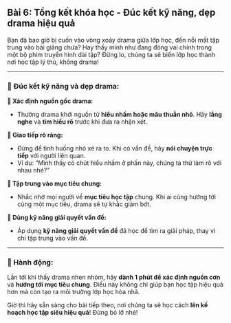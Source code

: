 ## Bài 6: Tổng kết khóa học - Đúc kết kỹ năng, dẹp drama hiệu quả

Bạn đã bao giờ bị cuốn vào vòng xoáy drama giữa lớp học, đến nỗi mất tập trung vào bài giảng chưa? Hay thấy mình như đang đóng vai chính trong một bộ phim truyền hình dài tập? Đừng lo, chúng ta sẽ biến lớp học thành nơi học tập lý thú, không drama!

---

### 📌 Đúc kết kỹ năng và dẹp drama:

**🔹 Xác định nguồn gốc drama:**
- Thường drama khởi nguồn từ **hiểu nhầm hoặc mâu thuẫn nhỏ**. Hãy **lắng nghe** và **tìm hiểu rõ** trước khi đưa ra nhận xét.

**🔹 Giao tiếp rõ ràng:**
- Đừng để tình huống nhỏ xé ra to. Khi có vấn đề, hãy **nói chuyện trực tiếp** với người liên quan. 
- Ví dụ: “Mình thấy có chút hiểu nhầm ở phần này, chúng ta thử làm rõ với nhau nhé?”

**🔹 Tập trung vào mục tiêu chung:**
- Nhắc nhở mọi người về **mục tiêu học tập** chung. Khi ai cũng hướng tới cùng một mục tiêu, drama sẽ tự khắc giảm bớt.

**🔹 Dùng kỹ năng giải quyết vấn đề:**
- Áp dụng **kỹ năng giải quyết vấn đề** đã học để tìm ra giải pháp, thay vì chỉ tập trung vào vấn đề.

---

### 🚀 Hành động:

Lần tới khi thấy drama nhen nhóm, hãy **dành 1 phút để xác định nguồn cơn** và **hướng tới mục tiêu chung**. Điều này không chỉ giúp bạn học tập hiệu quả hơn mà còn tạo ra môi trường lớp học hòa nhã.

Giờ thì hãy sẵn sàng cho bài tiếp theo, nơi chúng ta sẽ học cách **lên kế hoạch học tập siêu hiệu quả**! Đừng bỏ lỡ nhé!